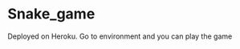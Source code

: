 # Snake_game
Deployed on Heroku.
Go to environment and you can play the game

<!-- 
JAVASCRIPT/CANVAS SNAKE GAME PROJECT
Description  : snake game front-end
Game Files   : snake.html, script.js, style.css
Usage        : Adjust 'Speed' before clicking 'Play' button
               Click 'Play' button to start game.
               To play again click 'Reload' + 'Play' button
Author       : Amrit Prasad
Contact      : amrit.prasad@mountblue.io
-->
